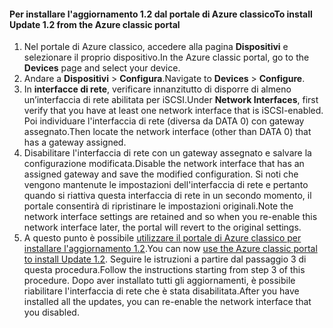 <!--author=SharS last changed: 03/17/2016-->

#### <a name="to-install-update-12-from-the-azure-classic-portal"></a><span data-ttu-id="1c502-101">Per installare l'aggiornamento 1.2 dal portale di Azure classico</span><span class="sxs-lookup"><span data-stu-id="1c502-101">To install Update 1.2 from the Azure classic portal</span></span>
1. <span data-ttu-id="1c502-102">Nel portale di Azure classico, accedere alla pagina **Dispositivi** e selezionare il proprio dispositivo.</span><span class="sxs-lookup"><span data-stu-id="1c502-102">In the Azure classic portal, go to the **Devices** page and select your device.</span></span>
2. <span data-ttu-id="1c502-103">Andare a **Dispositivi** > **Configura**.</span><span class="sxs-lookup"><span data-stu-id="1c502-103">Navigate to **Devices** > **Configure**.</span></span>
3. <span data-ttu-id="1c502-104">In **interfacce di rete**, verificare innanzitutto di disporre di almeno un’interfaccia di rete abilitata per iSCSI.</span><span class="sxs-lookup"><span data-stu-id="1c502-104">Under **Network Interfaces**, first verify that you have at least one network interface that is iSCSI-enabled.</span></span> <span data-ttu-id="1c502-105">Poi individuare l'interfaccia di rete (diversa da DATA 0) con gateway assegnato.</span><span class="sxs-lookup"><span data-stu-id="1c502-105">Then locate the network interface (other than DATA 0) that has a gateway assigned.</span></span>
4. <span data-ttu-id="1c502-106">Disabilitare l'interfaccia di rete con un gateway assegnato e salvare la configurazione modificata.</span><span class="sxs-lookup"><span data-stu-id="1c502-106">Disable the network interface that has an assigned gateway and save the modified configuration.</span></span> <span data-ttu-id="1c502-107">Si noti che vengono mantenute le impostazioni dell'interfaccia di rete e pertanto quando si riattiva questa interfaccia di rete in un secondo momento, il portale consentirà di ripristinare le impostazioni originali.</span><span class="sxs-lookup"><span data-stu-id="1c502-107">Note the network interface settings are retained and so when you re-enable this network interface later, the portal will revert to the original settings.</span></span>
5. <span data-ttu-id="1c502-108">A questo punto è possibile [utilizzare il portale di Azure classico per installare l'aggiornamento 1.2](#install-update-12-via-the-azure-classic-portal).</span><span class="sxs-lookup"><span data-stu-id="1c502-108">You can now [use the Azure classic portal to install Update 1.2](#install-update-12-via-the-azure-classic-portal).</span></span> <span data-ttu-id="1c502-109">Seguire le istruzioni a partire dal passaggio 3 di questa procedura.</span><span class="sxs-lookup"><span data-stu-id="1c502-109">Follow the instructions starting from step 3 of this procedure.</span></span> <span data-ttu-id="1c502-110">Dopo aver installato tutti gli aggiornamenti, è possibile riabilitare l'interfaccia di rete che è stata disabilitata.</span><span class="sxs-lookup"><span data-stu-id="1c502-110">After you have installed all the updates, you can re-enable the network interface that you disabled.</span></span>

